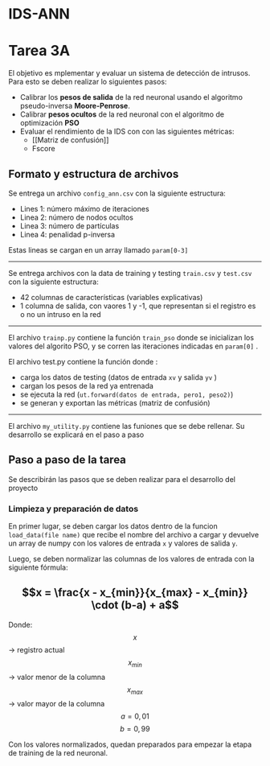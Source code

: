 # IDS-ANN
# Tarea 3A
El objetivo es mplementar y evaluar un sistema de detección de intrusos. Para esto se deben realizar lo siguientes pasos:
- Calibrar los **pesos de salida** de la red neuronal usando el algoritmo pseudo-inversa  **Moore-Penrose**.
- Calibrar **pesos ocultos** de la red neuronal con el algoritmo de optimización **PSO**
- Evaluar el rendimiento de la IDS con con las siguientes métricas:
	-	[[Matriz de confusión]]
	-	Fscore


## Formato y estructura de archivos
Se entrega un archivo `config_ann.csv` con la siguiente estructura:
- Lines 1: número máximo de iteraciones
- Linea 2: número de nodos ocultos
- Linea 3: número de partículas
- Linea 4: penalidad p-inversa

Estas lineas se cargan en un array llamado `param[0-3]`

---

Se entrega archivos con la data de training y testing `train.csv` y `test.csv` con la siguiente estructura:
- 42 columnas de características (variables explicativas)
- 1 columna de salida, con vaores 1 y -1, que representan si el registro es o no un intruso en la red

---

El archivo `trainp.py` contiene la función `train_pso` donde se inicializan los valores del algorito PSO, y se corren las iteraciones indicadas en `param[0]` .

El archivo test.py contiene la función donde :
- carga los datos de testing (datos de entrada `xv` y salida `yv` )
- cargan los pesos de la red ya entrenada
- se ejecuta la red (`ut.forward(datos de entrada, pero1, peso2)`)
- se generan y exportan las métricas (matriz de confusión)

---

El archivo `my_utility.py` contiene las funiones que se debe rellenar. Su desarrollo se explicará en el paso a paso


## Paso a paso de la tarea

Se describirán las pasos que se deben realizar para el desarrollo del proyecto

### Limpieza y preparación de datos
En primer lugar, se deben cargar los datos dentro de la funcion `load_data(file name)` que recibe el nombre del archivo a cargar y devuelve un array de numpy  con los valores de entrada `x` y valores de salida `y`.

Luego, se deben normalizar las columnas de los valores de entrada con la siguiente fórmula:

## $$x = \frac{x - x_{min}}{x_{max} - x_{min}} \cdot (b-a) + a$$

Donde:
$$x$$ -> registro actual
$$x_{min}$$ -> valor menor de la columna
$$x_{max}$$ -> valor mayor de la columna
$$a = 0,01$$
$$b = 0,99$$

Con los valores normalizados, quedan preparados para empezar la etapa de training de la red neuronal.
